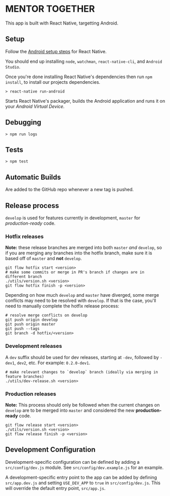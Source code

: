 # MENTOR TOGETHER

This app is built with React Native, targetting Android.

## Setup

Follow the [Android setup steps](http://facebook.github.io/react-native/releases/0.28/docs/getting-started.html#content)
for React Native.

You should end up installing `node`, `watchman`, `react-native-cli`, and
`Android Studio`.

Once you're done installing React Native's dependencies then run `npm install`,
to install our projects dependencies.

```
> react-native run-android
```

Starts React Native's packager, builds the Android application and runs it
on your _Android Virtual Device._

## Debugging

`> npm run logs`

## Tests

`> npm test`


## Automatic Builds

Are added to the GitHub repo whenever a new tag is pushed.

## Release process

`develop` is used for features currently in development, `master` for *production-ready* code.

### Hotfix releases

**Note:** these release branches are merged into both `master` *and* `develop`, so if you are merging any branches into the hotfix branch, make sure it is based off of `master` and **not** `develop`.

```
git flow hotfix start <version>
# make some commits or merge in PR's branch if changes are in different branch
./utils/version.sh <version>
git flow hotfix finish -p <version>
```

Depending on how much `develop` and `master` have diverged, some merge conflicts may need to be resolved with `develop`. If that is the case, you'll need to manually complete the hotfix release process:

```
# resolve merge conflicts on develop
git push origin develop
git push origin master
git push --tags
git branch -d hotfix/<version>
```

### Development releases

A `dev` suffix should be used for dev releases, starting at `-dev`, followed by `-dev1`, `dev2`, etc. For example: `0.2.0-dev1`.

```
# make relevant changes to `develop` branch (ideally via merging in feature branches)
./utils/dev-release.sh <version>
```

### Production releases

**Note:** This process should only be followed when the current changes on `develop` are to be merged into `master` and considered the new **production-ready** code.

```
git flow release start <version>
./utils/version.sh <version>
git flow release finish -p <version>
```

## Development Configuration

Development-specific configuration can be defined by adding a `src/config/dev.js` module. See `src/config/dev.example.js` for an example.

A development-specific entry point to the app can be added by defining `src/app.dev.js` and setting `USE_DEV_APP` to `true` in `src/config/dev.js`. This will override the default entry point, `src/app.js`.
